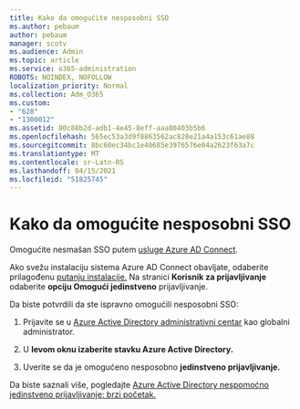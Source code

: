 ```yaml
---
title: Kako da omogućite nesposobni SSO
ms.author: pebaum
author: pebaum
manager: scotv
ms.audience: Admin
ms.topic: article
ms.service: o365-administration
ROBOTS: NOINDEX, NOFOLLOW
localization_priority: Normal
ms.collection: Adm_O365
ms.custom:
- "628"
- "1300012"
ms.assetid: 80c88b2d-adb1-4e45-8eff-aaa80403b5b6
ms.openlocfilehash: 565ec53a3d9f8863562ac828e21a4a153c61ae88
ms.sourcegitcommit: 8bc60ec34bc1e40685e3976576e04a2623f63a7c
ms.translationtype: MT
ms.contentlocale: sr-Latn-RS
ms.lasthandoff: 04/15/2021
ms.locfileid: "51825745"
---
```

# <a name="how-to-enable-seamless-sso"></a>Kako da omogućite nesposobni SSO

Omogućite nesmašan SSO putem [usluge Azure AD Connect](https://docs.microsoft.com/azure/active-directory/connect/active-directory-aadconnect).
  
Ako svežu instalaciju sistema Azure AD Connect obavljate, odaberite prilagođenu [putanju instalacije.](https://docs.microsoft.com/azure/active-directory/connect/active-directory-aadconnect-get-started-custom) Na stranici **Korisnik za prijavljivanje** odaberite **opciju Omogući jedinstveno** prijavljivanje.
  
Da biste potvrdili da ste ispravno omogućili nesposobni SSO:
  
1. Prijavite se u [Azure Active Directory administrativni centar](https://aad.portal.azure.com) kao globalni administrator.

2. U **levom oknu izaberite stavku Azure Active Directory.**

3. Uverite se da je omogućeno nesposobno **jedinstveno prijavljivanje.**

Da biste saznali više, pogledajte [Azure Active Directory nespomoćno jedinstveno prijavljivanje: brzi početak.](https://docs.microsoft.com/azure/active-directory/connect/active-directory-aadconnect-sso-quick-start)
  
